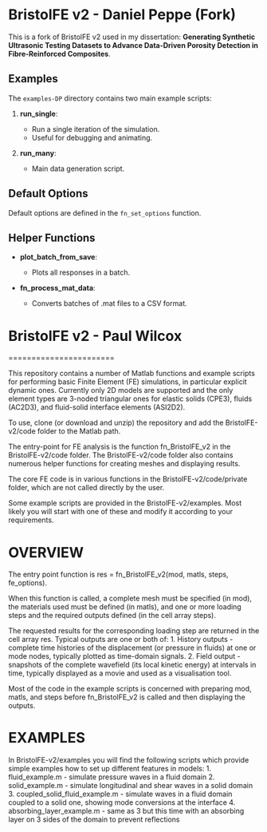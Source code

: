 
# BristolFE v2 - Daniel Peppe (Fork)

This is a fork of BristolFE v2 used in my dissertation: **Generating Synthetic Ultrasonic Testing Datasets to Advance Data-Driven Porosity Detection in Fibre-Reinforced Composites**.

## Examples

The `examples-DP` directory contains two main example scripts:

1. **run_single**: 
    - Run a single iteration of the simulation.
    - Useful for debugging and animating.

2. **run_many**:
    - Main data generation script.

## Default Options

Default options are defined in the `fn_set_options` function.

## Helper Functions

- **plot_batch_from_save**:
    - Plots all responses in a batch.
  
- **fn_process_mat_data**:
    - Converts batches of .mat files to a CSV format.

# BristolFE v2 - Paul Wilcox
=======================

This repository contains a number of Matlab functions and example scripts for performing basic Finite Element (FE) simulations, in particular explicit dynamic ones. Currently only 2D models are supported and the only element types are 3-noded triangular ones for elastic solids (CPE3), fluids (AC2D3), and  fluid-solid interface elements (ASI2D2).

To use, clone (or download and unzip) the repository and add the BristolFE-v2/code folder to the Matlab path.

The entry-point for FE analysis is the function fn_BristolFE_v2 in the BristolFE-v2/code folder. The BristolFE-v2/code folder also contains numerous helper functions for creating meshes and displaying results.

The core FE code is in various functions in the BristolFE-v2/code/private folder, which are not called directly by the user.

Some example scripts are provided in the BristolFE-v2/examples. Most likely you will start with one of these and modify it according to your requirements.

OVERVIEW
========

The entry point function is res = fn_BristolFE_v2(mod, matls, steps, fe_options). 

When this function is called, a complete mesh must be specified (in mod), the materials used must be defined (in matls), and one or more loading steps and the required outputs defined (in the cell array steps).

The requested results for the corresponding loading step are returned in the cell array res. Typical outputs are one or both of: 
    1. History outputs -complete time histories of the displacement (or pressure in fluids) at one or mode nodes, typically plotted as time-domain signals.
    2. Field output - snapshots of the complete wavefield (its local kinetic energy) at intervals in time, typically displayed as a movie and used as a visualisation tool.

Most of the code in the example scripts is concerned with preparing mod, matls, and steps before fn_BristolFE_v2 is called and then displaying the outputs.

EXAMPLES
========

In BristolFE-v2/examples you will find the following scripts which provide simple examples how to set up different features in models:
    1. fluid_example.m - simulate pressure waves in a fluid domain
    2. solid_example.m - simulate longitudinal and shear waves in a solid domain
    3. coupled_solid_fluid_example.m - simulate waves in a fluid domain coupled to a solid one, showing mode conversions at the interface
    4. absorbing_layer_example.m - same as 3 but this time with an absorbing layer on 3 sides of the domain to prevent reflections
